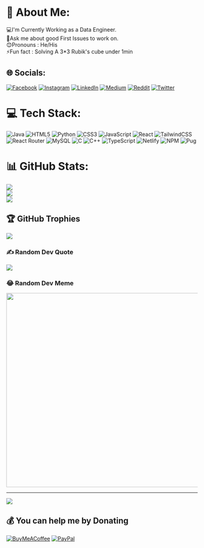 # 💫 About Me:
💻I'm Currently Working as a Data Engineer.<br>💬Ask me about good First Issues to work on.<br>😊Pronouns : He/His<br>⚡Fun fact : Solving A 3*3 Rubik's cube under 1min


## 🌐 Socials:
[![Facebook](https://img.shields.io/badge/Facebook-%231877F2.svg?logo=Facebook&logoColor=white)](https://facebook.com/utkalkishor.sahoo.7/) [![Instagram](https://img.shields.io/badge/Instagram-%23E4405F.svg?logo=Instagram&logoColor=white)](https://instagram.com/utkal_uk) [![LinkedIn](https://img.shields.io/badge/LinkedIn-%230077B5.svg?logo=linkedin&logoColor=white)](https://linkedin.com/in/utkal-kishore-sahoo-14b950a9/) [![Medium](https://img.shields.io/badge/Medium-12100E?logo=medium&logoColor=white)](https://medium.com/@utkalkishors) [![Reddit](https://img.shields.io/badge/Reddit-%23FF4500.svg?logo=Reddit&logoColor=white)](https://reddit.com/user/iamutkal) [![Twitter](https://img.shields.io/badge/Twitter-%231DA1F2.svg?logo=Twitter&logoColor=white)](https://twitter.com/utkalkishors) 

# 💻 Tech Stack:
![Java](https://img.shields.io/badge/java-%23ED8B00.svg?style=for-the-badge&logo=java&logoColor=white) ![HTML5](https://img.shields.io/badge/html5-%23E34F26.svg?style=for-the-badge&logo=html5&logoColor=white) ![Python](https://img.shields.io/badge/python-3670A0?style=for-the-badge&logo=python&logoColor=ffdd54) ![CSS3](https://img.shields.io/badge/css3-%231572B6.svg?style=for-the-badge&logo=css3&logoColor=white) ![JavaScript](https://img.shields.io/badge/javascript-%23323330.svg?style=for-the-badge&logo=javascript&logoColor=%23F7DF1E) ![React](https://img.shields.io/badge/react-%2320232a.svg?style=for-the-badge&logo=react&logoColor=%2361DAFB) ![TailwindCSS](https://img.shields.io/badge/tailwindcss-%2338B2AC.svg?style=for-the-badge&logo=tailwind-css&logoColor=white) ![React Router](https://img.shields.io/badge/React_Router-CA4245?style=for-the-badge&logo=react-router&logoColor=white) ![MySQL](https://img.shields.io/badge/mysql-%2300f.svg?style=for-the-badge&logo=mysql&logoColor=white) ![C](https://img.shields.io/badge/c-%2300599C.svg?style=for-the-badge&logo=c&logoColor=white) ![C++](https://img.shields.io/badge/c++-%2300599C.svg?style=for-the-badge&logo=c%2B%2B&logoColor=white) ![TypeScript](https://img.shields.io/badge/typescript-%23007ACC.svg?style=for-the-badge&logo=typescript&logoColor=white) ![Netlify](https://img.shields.io/badge/netlify-%23000000.svg?style=for-the-badge&logo=netlify&logoColor=#00C7B7) ![NPM](https://img.shields.io/badge/NPM-%23000000.svg?style=for-the-badge&logo=npm&logoColor=white) ![Pug](https://img.shields.io/badge/Pug-FFF?style=for-the-badge&logo=pug&logoColor=A86454)
# 📊 GitHub Stats:
![](https://github-readme-stats.vercel.app/api?username=uFlicks&theme=blue-green&hide_border=false&include_all_commits=true&count_private=true)<br/>
![](https://github-readme-streak-stats.herokuapp.com/?user=uFlicks&theme=blue-green&hide_border=false)<br/>
![](https://github-readme-stats.vercel.app/api/top-langs/?username=uFlicks&theme=blue-green&hide_border=false&include_all_commits=true&count_private=true&layout=compact)

## 🏆 GitHub Trophies
![](https://github-profile-trophy.vercel.app/?username=uFlicks&theme=radical&no-frame=false&no-bg=false&margin-w=4)

### ✍️ Random Dev Quote
![](https://quotes-github-readme.vercel.app/api?type=horizontal&theme=radical)

### 😂 Random Dev Meme
<img src="https://random-memer.herokuapp.com/" width="512px"/>

---
[![](https://visitcount.itsvg.in/api?id=uFlicks&icon=2&color=7)](https://visitcount.itsvg.in)

  ## 💰 You can help me by Donating
  [![BuyMeACoffee](https://img.shields.io/badge/Buy%20Me%20a%20Coffee-ffdd00?style=for-the-badge&logo=buy-me-a-coffee&logoColor=black)](https://buymeacoffee.com/uFlicks) [![PayPal](https://img.shields.io/badge/PayPal-00457C?style=for-the-badge&logo=paypal&logoColor=white)](https://paypal.me/utkalkishor) 

  <!-- Proudly created with GPRM ( https://gprm.itsvg.in ) -->
  
